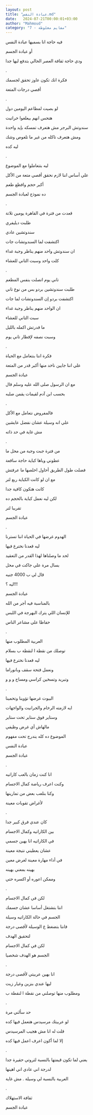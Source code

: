 ```yaml
---
layout: post
title: "عبادة النفس.md"
date:   2024-07-21T00:00:01+03:00
author: "Mahmoud"
category: "7 - مفايم مغلوطة"
---
```

فيه حاجة انا بسميها عبادة النفس

أو عبادة الجسم

ودي حاجة ثقافة العصر الحالي بتدفع ليها جدا

.

فكرة انك تكون عاوز تحقق لجسمك

أقصي درجات المتعة

.

لو بصيت لمطاعم اليومين دول

هتحس انهم بيعلغوا خراتيت

سندوتش البرجر مش هتعرف تمسكه بإيد واحدة

ومش هتعرف تاكله من غير ما تلغوص وشك

ليه كده

.

ليه بتتعاملوا مع الموضوع

علي أساس اننا لازم نحقق أقصي متعة من الأكل

أكبر حجم وافظع طعم

ده نموذج لعبادة الجسم

.

قعدت من فترة في القاهرة يومين تلاتة

طلبت ديليفري

سندوتشين عادي

اكتشفت لما السندوتشات جات

ان سندوتش واحد منهم يناظر وجبة غداء

كلت واحد وسبت التاني للعشاء

.

تاني يوم اتصلت بنفس المطعم

طلبت سندوتشين بردو بس من نوع تاني

اكتشفت بردو إن السندوتشات لما جات

ان الواحد منهم يناظر وجبة غداء

سبت التاني للعشاء

ما قدرتش اكمله بالليل

وسبت نصفه لإفطار تاني يوم

.

فكرة اننا بنتعامل مع الحياة

علي اننا جايين ناخد منها أكبر قدر من المتعة

عبادة الجسم

مع ان الرسول صلى الله عليه وسلم قال

بحسب ابن آدم لقيمات يقمن صلبه

.

فالمفروض نتعامل مع الأكل

علي انه وسيلة عشان نفضل عايشين

مش غاية في حد ذاته

.

من فترة جبت وجبة من محل ما

عطوني وياها كباية حاجة ساقعة

فضلت طول الطريق أحاول اخلصها ما عرفتش

مع ان لو كانت الكباية ربع لتر

كانت هتكون كافية جدا

لكن ليه نعمل كباية بالحجم ده

تقريبا لتر

عبادة الجسم

.

الهدوم غرضها في الحياة اننا تسترنا

ليه قعدنا نخترع فيها

لحد ما وصلناها لهذا القدر من التعقيد

بسال مرة علي جاكت في محل

قال لي ب 4000 جنيه

ليه ؟!!!

عبادة الجسم

بالمناسبة فيه أجر من الله

للإنسان اللي يترك البهرجة في اللبس

حفاظا علي مشاعر الناس

.

العربية المطلوب منها

توصلك من نقطة ا لنقطة ب بسلام

ليه قعدنا نخترع فيها

ونعمل فتحة سقف وبانوراما

وتبريد وتسخين كراسي ومساج و و و

.

البيوت غرضها تؤوينا وتحمينا

ايه لازمته الرخام والجرانيت والواجهات

وستاير فوق ستاير تحت ستاير

مالهاش أي غرض وظيفي

الموضوع ده كله يندرج تحت مفهوم

عبادة النفس

عبادة الجسم

.

انا كنت زمان بالعب كاراتيه

وكنت اعرف رياضة كمال الاجسام

وكنا بنلعب بعض من تمارينها

لأغراض تقويات معينة

.

كان عندي فرق كبير جدا

بين الكاراتيه وكمال الاجسام

في الكاراتيه انا بهين جسمي

عشان يعطيني نتيجة معينة

في أداء مهارة معينة لغرض معين

بهينه بمعني بهينه

وممكن اعوره أو اكسره حتي

.

لكن في كمال الاجسام

انتا بتشتغل أساسا عشان جسمك

الجسم في حالة الكاراتيه وسيلة

فانتا بتضغط ع الوسيلة لأقصى درجة

لتحقيق الهدف

لكن في كمال الاجسام

الجسم هو الهدف شخصيا

.

انا بهين عربيتي لأقصى درجة

ليها عندي بنزين وغيار زيت

ومطلوب منها توصلني من نقطة ا لنقطة ب

.

حد سألني مرة

لو عربيتك مرسيدس هتعمل فيها كده

قلت له انا مش هجيب المرسيدس

إلا لما أكون اعرف اعمل فيها كده

.

يعني لما تكون قيمتها بالنسبة لثروتي حقيرة جدا

لدرجة اني عادي اني اهينها

العربية بالنسبة لي وسيلة . مش غاية

.

ثقافة الاستهلاك

عبادة الجسم
